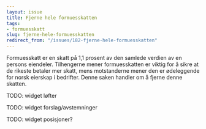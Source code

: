 ```yaml
---
layout: issue
title: Fjerne hele formuesskatten
tags:
- formuesskatt
slug: fjerne-hele-formuesskatten
redirect_from: "/issues/182-fjerne-hele-formuesskatten"
---
```


Formuesskatt er en skatt på 1,1 prosent av den samlede verdien av en persons eiendeler. Tilhengerne mener formuesskatten er viktig for å sikre at de rikeste betaler mer skatt, mens motstanderne mener den er ødeleggende for norsk eierskap i bedrifter. Denne saken handler om å fjerne denne skatten.

TODO: widget løfter

TODO: widget forslag/avstemninger

TODO: widget posisjoner?

